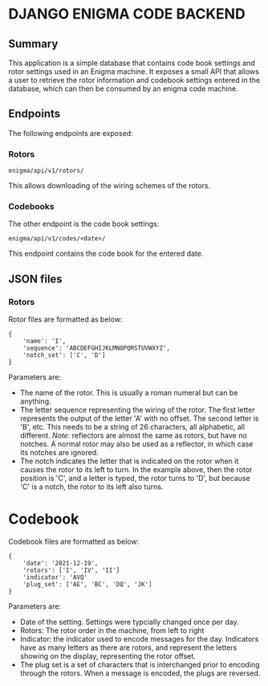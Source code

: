 # DJANGO ENIGMA CODE BACKEND


## Summary

This application is a simple database that contains
code book settings and rotor settings used in an Enigma machine.
It exposes a small API that allows a user to retrieve the
rotor information and codebook settings entered in the database,
which can then be consumed by an enigma code machine.

## Endpoints

The following endpoints are exposed:
### Rotors

    enigma/api/v1/rotors/

This allows downloading of the wiring schemes of the rotors.

### Codebooks
The other endpoint is the code book settings:

    enigma/api/v1/codes/<date>/

This endpoint contains the code book for the entered date.

## JSON files

### Rotors
Rotor files are formatted as below:

    {
        'name': 'I',
        'sequence': 'ABCDEFGHIJKLMNOPQRSTUVWXYZ',
        'notch_set': ['C', 'D']
    }

Parameters are:
- The name of the rotor. This is usually a roman numeral but can be anything.
- The letter sequence representing the wiring of the rotor. The first letter
  represents the output of the letter 'A' with no offset. The second letter is
  'B', etc. This needs to be a string of 26 characters, all alphabetic, 
  all different.
  *Note:* reflectors are almost the same as rotors, but have no notches.
  A normal rotor may also be used as a reflector, in which case its notches
  are ignored.
- The notch indicates the letter that is indicated on the rotor when it causes
  the rotor to its left to turn. In the example above, then the rotor position
  is 'C', and a letter is typed, the rotor turns to 'D', but because 'C' is a 
  notch, the rotor to its left also turns.

# Codebook
Codebook files are formatted as below:

    {
        'date': '2021-12-19',
        'rotors': ['I', 'IV', 'II']
        'indicator': 'AVQ'
        'plug_set': ['AE', 'BC', 'DQ', 'JK']
    }

Parameters are:
- Date of the setting. Settings were typcially changed once per day.
- Rotors: The rotor order in the machine, from left to right
- Indicator: the indicator used to encode messages for the day.
  Indicators have as many letters as there are rotors, and represent the 
  letters showing on the display, representing the rotor offset.
- The plug set is a set of characters that is interchanged 
  prior to encoding through the rotors. When a message is encoded, 
  the plugs are reversed.
